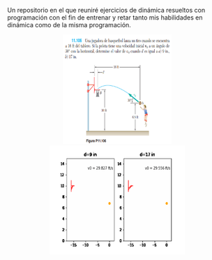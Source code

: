 Un repositorio en el que reuniré ejercicios de dinámica resueltos con programación con el fin de entrenar y retar tanto mis habilidades en dinámica como de la misma programación.

<center><img src="mecanica vectorial 11-106/mecanica vectorial 11-106.png" style="height: 250px; width:250px;"/>
<img src="mecanica vectorial 11-106/2_tiros.gif" style="height: 250px; width:310px;"/></center>
